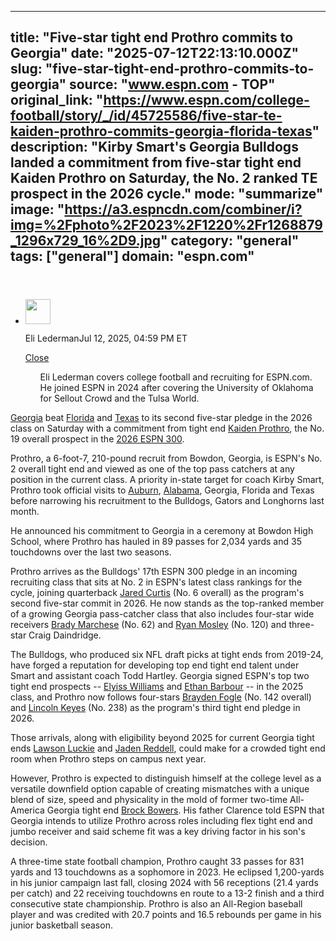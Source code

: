 ---
   title: "Five-star tight end Prothro commits to Georgia"
   date: "2025-07-12T22:13:10.000Z"
   slug: "five-star-tight-end-prothro-commits-to-georgia"
   source: "www.espn.com - TOP"
   original_link: "https://www.espn.com/college-football/story/_/id/45725586/five-star-te-kaiden-prothro-commits-georgia-florida-texas"
   description: "Kirby Smart's Georgia Bulldogs landed a commitment from five-star tight end Kaiden Prothro on Saturday, the No. 2 ranked TE prospect in the 2026 cycle."
   mode: "summarize"
   image: "https://a3.espncdn.com/combiner/i?img=%2Fphoto%2F2023%2F1220%2Fr1268879_1296x729_16%2D9.jpg"
   category: "general"
   tags: ["general"]
   domain: "espn.com"
  ---
  <div id="readability-page-1" class="page"><section id="article-feed" data-behavior="author_overlay article_header_news_feed_item_meta article_legal_footer"><article data-id="45725586" data-behavior="story_scroll story_progress" data-src="/college-football/story/_/id/45725586/five-star-te-kaiden-prothro-commits-georgia-florida-texas"><div><header></header><div><div><ul><li><p><img src="https://a.espncdn.com/combiner/i?img=/i/columnists/full/lederman_eli.png&amp;h=80&amp;w=80&amp;scale=crop" alt="" width="40" height="40"></p><p>Eli Lederman<span>Jul 12, 2025, 04:59 PM ET</span></p><div><p><a href="#">Close</a></p><ul>Eli Lederman covers college football and recruiting for ESPN.com. He joined ESPN in 2024 after covering the University of Oklahoma for Sellout Crowd and the Tulsa World.</ul></div></li></ul></div><p><a href="https://www.espn.com/college-football/team/_/id/61/georgia-bulldogs" target="_blank">Georgia</a> beat <a href="https://www.espn.com/college-football/team/_/id/57/florida-gators" target="_blank">Florida</a> and <a href="https://www.espn.com/college-football/team/_/id/251/texas-longhorns" target="_blank">Texas</a> to its second five-star pledge in the 2026 class on Saturday with a commitment from tight end <a href="https://www.espn.com/college-sports/football/recruiting/player/_/id/257235/kaiden-prothro">Kaiden Prothro</a>, the No. 19 overall prospect in the <a href="https://www.espn.com/college-sports/football/recruiting/rankings/scnext300boys/_/view/rn300" target="_blank">2026 ESPN 300</a>.</p><p>Prothro, a 6-foot-7, 210-pound recruit from Bowdon, Georgia, is ESPN's No. 2 overall tight end and viewed as one of the top pass catchers at any position in the current class. A priority in-state target for coach Kirby Smart, Prothro took official visits to <a href="https://www.espn.com/college-football/team/_/id/2/auburn-tigers" target="_blank">Auburn</a>, <a href="https://www.espn.com/college-football/team/_/id/333/alabama-crimson-tide" target="_blank">Alabama</a>, Georgia, Florida and Texas before narrowing his recruitment to the Bulldogs, Gators and Longhorns last month.</p><p>He announced his commitment to Georgia in a ceremony at Bowdon High School, where Prothro has hauled in 89 passes for 2,034 yards and 35 touchdowns over the last two seasons.</p><p>Prothro arrives as the Bulldogs' 17th ESPN 300 pledge in an incoming recruiting class that sits at No. 2 in ESPN's latest class rankings for the cycle, joining quarterback <a href="http://www.espn.com/college-sports/football/recruiting/player/_/id/256473/jared-curtis">Jared Curtis</a> (No. 6 overall) as the program's second five-star commit in 2026. He now stands as the top-ranked member of a growing Georgia pass-catcher class that also includes four-star wide receivers <a href="http://www.espn.com/college-sports/football/recruiting/player/_/id/265206/brady-marchese">Brady Marchese</a> (No. 62) and <a href="http://www.espn.com/college-sports/football/recruiting/player/_/id/260555/ryan-mosley">Ryan Mosley</a> (No. 120) and three-star Craig Daindridge.</p><p>The Bulldogs, who produced six NFL draft picks at tight ends from 2019-24, have forged a reputation for developing top end tight end talent under Smart and assistant coach Todd Hartley. Georgia signed ESPN's top two tight end prospects -- <a href="http://www.espn.com/college-sports/football/recruiting/player/_/id/253567/elyiss-williams">Elyiss Williams</a> and <a href="http://www.espn.com/college-sports/football/recruiting/player/_/id/253609/ethan-barbour">Ethan Barbour</a> -- in the 2025 class, and Prothro now follows four-stars <a href="http://www.espn.com/college-sports/football/recruiting/player/_/id/262463/brayden-fogle">Brayden Fogle</a> (No. 142 overall) and <a href="http://www.espn.com/college-sports/football/recruiting/player/_/id/261348/lincoln-keyes">Lincoln Keyes</a> (No. 238) as the program's third tight end pledge in 2026.</p><p>Those arrivals, along with eligibility beyond 2025 for current Georgia tight ends <a data-player-guid="48ad0a08-9e0f-3251-8d14-6a7bd0cc44b3" href="http://www.espn.com/college-football/player/_/id/4870874/lawson-luckie">Lawson Luckie</a> and <a data-player-guid="abb2f628-cd89-32dd-8e9f-c91f0bcba7c4" href="http://www.espn.com/college-football/player/_/id/5218582/jaden-reddell">Jaden Reddell</a>, could make for a crowded tight end room when Prothro steps on campus next year.</p><p>However, Prothro is expected to distinguish himself at the college level as a versatile downfield option capable of creating mismatches with a unique blend of size, speed and physicality in the mold of former two-time All-America Georgia tight end <a data-player-guid="bc4ba7ee-446b-36fd-9985-7fd2a94a98bc" href="https://www.espn.com/nfl/player/_/id/4432665/brock-bowers">Brock Bowers</a>. His father Clarence told ESPN that Georgia intends to utilize Prothro across roles including flex tight end and jumbo receiver and said scheme fit was a key driving factor in his son's decision.</p><p>A three-time state football champion, Prothro caught 33 passes for 831 yards and 13 touchdowns as a sophomore in 2023. He eclipsed 1,200-yards in his junior campaign last fall, closing 2024 with 56 receptions (21.4 yards per catch) and 22 receiving touchdowns en route to a 13-2 finish and a third consecutive state championship. Prothro is also an All-Region baseball player and was credited with 20.7 points and 16.5 rebounds per game in his junior basketball season.</p>
</div></div></article></section></div>